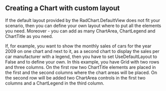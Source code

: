 ## Creating a Chart with custom layout
If the default layout provided by the RadChart.DefaultView does not fit your scenario, then you can define your own layout where to put all the elements you need. Moreover - you can add as many ChartArea, ChartLegend and ChartTitle as you need.

If, for example, you want to show the monthly sales of cars for the year 2009 on one chart and next to it, as a second chart to display the sales per car manufacturer with a legend, then you have to set UseDefaultLayout to False and to define your own. In this example, you have Grid with two rows and three columns. On the first row two ChartTitle elements are placed in the first and the second columns where the chart areas will be placed. On the second row will be added two ChartArea controls in the first two columns and a ChartLegend in the third column.